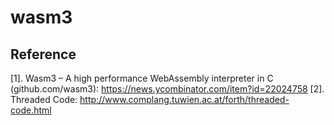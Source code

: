 # wasm3



## Reference

[1]. Wasm3 – A high performance WebAssembly interpreter in C (github.com/wasm3):
https://news.ycombinator.com/item?id=22024758
[2]. Threaded Code: http://www.complang.tuwien.ac.at/forth/threaded-code.html